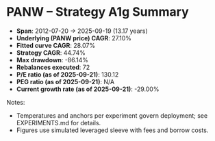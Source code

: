 # PANW – Strategy A1g Summary

- **Span**: 2012-07-20 → 2025-09-19 (13.17 years)
- **Underlying (PANW price) CAGR**: 27.10%
- **Fitted curve CAGR**: 28.07%
- **Strategy CAGR**: 44.74%
- **Max drawdown**: -86.14%
- **Rebalances executed**: 72
- **P/E ratio (as of 2025-09-21)**: 130.12
- **PEG ratio (as of 2025-09-21)**: N/A
- **Current growth rate (as of 2025-09-21)**: -29.00%

Notes:

- Temperatures and anchors per experiment govern deployment; see EXPERIMENTS.md for details.
- Figures use simulated leveraged sleeve with fees and borrow costs.
